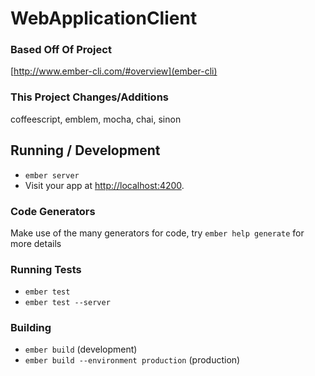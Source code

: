 # WebApplicationClient

### Based Off Of Project

[http://www.ember-cli.com/#overview](ember-cli)

### This Project Changes/Additions

coffeescript, emblem, mocha, chai, sinon

## Running / Development

* `ember server`
* Visit your app at [http://localhost:4200](http://localhost:4200).

### Code Generators

Make use of the many generators for code, try `ember help generate` for more details

### Running Tests

* `ember test`
* `ember test --server`

### Building

* `ember build` (development)
* `ember build --environment production` (production)
